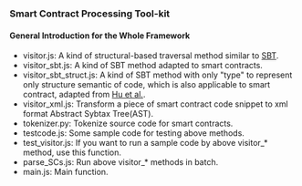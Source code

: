 ### Smart Contract Processing Tool-kit
#### General Introduction for the Whole Framework
- visitor.js: A kind of structural-based traversal method similar to [SBT](https://ieeexplore.ieee.org/abstract/document/8973050). 
- visitor_sbt.js: A kind of SBT method adapted to smart contracts.
- visitor_sbt_struct.js: A kind of SBT method with only "type" to represent only structure semantic of code, which is also applicable to smart contract, adapted from [Hu et al.](https://link.springer.com/article/10.1007/s10664-019-09730-9).
- visitor_xml.js: Transform a piece of smart contract code snippet to xml format Abstract Sybtax Tree(AST).
- tokenizer.py: Tokenize source code for smart contracts.
- testcode.js: Some sample code for testing above methods.
- test_visitor.js: If you want to run a sample code by above visitor_* method, use this function.
- parse_SCs.js: Run above visitor_* methods in batch.
- main.js: Main function.
  